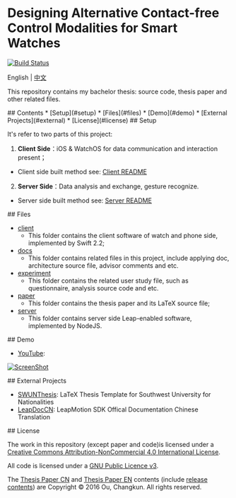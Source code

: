 # Designing Alternative Contact-free Control Modalities for Smart Watches

[![Build Status](https://travis-ci.com/changkun/BachelorThesis.svg?token=wRf5KPUizYFaNxwsZRsv&branch=master)](https://travis-ci.com/changkun/BachelorThesis)

English | [中文](./README-cn.md)

This repository contains my bachelor thesis: source code, thesis paper and other related files.

<a name="index"/>
## Contents
* [Setup](#setup)
* [Files](#files)
* [Demo](#demo)
* [External Projects](#external)
* [License](#license)

<a name="setup"/>
## Setup

It's refer to two parts of this project:

1. **Client Side**：iOS & WatchOS for data communication and interaction present；
  - Client side built method see: [Client README](./client/README.md)
2. **Server Side**：Data analysis and exchange, gesture recognize.
  - Server side built method see: [Server README](./server/README.md)

<a name="files"/>
## Files

* [client](./client) 
  - This folder contains the client software  of watch and phone side, implemented by Swift 2.2;
* [docs](./desktop) 
  - This folder contains related files in this project, include applying doc, architecture source file, advisor comments and etc.
* [experiment](./experiment) 
  - This folder contains the related user study file, such as questionnaire, analysis source code and etc.
* [paper](./paper) 
  - This folder contains the thesis paper and its LaTeX source file;
* [server](./server) 
  - This folder contains server side Leap-enabled software, implemented by NodeJS.

<a name="demo"/>
## Demo

* [YouTube](https://www.youtube.com/watch?v=ef2pKK6b0UA&list=PLwUqqMt5en7c2QaQ_DkuvZm9dGTz6RjRM):

[![ScreenShot](http://img.youtube.com/vi/ef2pKK6b0UA/0.jpg)](https://youtu.be/ef2pKK6b0UA)

<a name="external"/>
## External Projects


* [SWUNThesis](https://github.com/changkun/SWUNThesis): LaTeX Thesis Template for Southwest University for Nationalities
* [LeapDocCN](https://github.com/changkun/LeapDocCN): LeapMotion SDK Offical Documentation Chinese Translation

<a name="license"/>
## License

The work in this repository (except paper and code)is licensed under a <a rel="license" href="http://creativecommons.org/licenses/by-nc/4.0/">Creative Commons Attribution-NonCommercial 4.0 International License</a>.

All code is licensed under a [GNU Public Licence v3](./LICENSE).

The [Thesis Paper CN](./paper/main-cn.pdf) and [Thesis Paper EN](./paper/main-en.pdf) contents (include [release contents](./paper/release/)) are Copyright © 2016 Ou, Changkun. All rights reserved.
